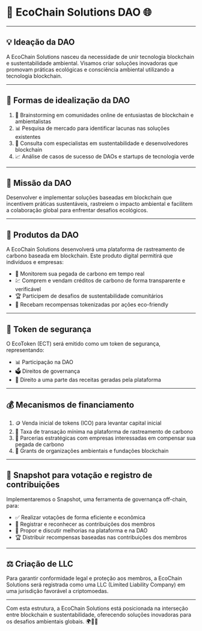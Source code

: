 # 🌿 EcoChain Solutions DAO 🌐

---

## 💡 Ideação da DAO

A EcoChain Solutions nasceu da necessidade de unir tecnologia blockchain e sustentabilidade ambiental. Visamos criar soluções inovadoras que promovam práticas ecológicas e consciência ambiental utilizando a tecnologia blockchain.

---

## 🧠 Formas de idealização da DAO

1. 🌟 Brainstorming em comunidades online de entusiastas de blockchain e ambientalistas
2. 📊 Pesquisa de mercado para identificar lacunas nas soluções existentes
3. 👥 Consulta com especialistas em sustentabilidade e desenvolvedores blockchain
4. 📈 Análise de casos de sucesso de DAOs e startups de tecnologia verde

---

## 🎯 Missão da DAO

Desenvolver e implementar soluções baseadas em blockchain que incentivem práticas sustentáveis, rastreiem o impacto ambiental e facilitem a colaboração global para enfrentar desafios ecológicos.

---

## 🚀 Produtos da DAO

A EcoChain Solutions desenvolverá uma plataforma de rastreamento de carbono baseada em blockchain. Este produto digital permitirá que indivíduos e empresas:

- 👣 Monitorem sua pegada de carbono em tempo real
- 💹 Comprem e vendam créditos de carbono de forma transparente e verificável
- 🏆 Participem de desafios de sustentabilidade comunitários
- 🎁 Recebam recompensas tokenizadas por ações eco-friendly

---

## 🔐 Token de segurança

O EcoToken (ECT) será emitido como um token de segurança, representando:
- 📊 Participação na DAO
- 🗳️ Direitos de governança
- 💼 Direito a uma parte das receitas geradas pela plataforma

---

## 💰 Mecanismos de financiamento

1. 🪙 Venda inicial de tokens (ICO) para levantar capital inicial
2. 💸 Taxa de transação mínima na plataforma de rastreamento de carbono
3. 🤝 Parcerias estratégicas com empresas interessadas em compensar sua pegada de carbono
4. 🏅 Grants de organizações ambientais e fundações blockchain

---

## 📸 Snapshot para votação e registro de contribuições

Implementaremos o Snapshot, uma ferramenta de governança off-chain, para:

- ✅ Realizar votações de forma eficiente e econômica
- 📝 Registrar e reconhecer as contribuições dos membros
- 💬 Propor e discutir melhorias na plataforma e na DAO
- 🏆 Distribuir recompensas baseadas nas contribuições dos membros

---

## ⚖️ Criação de LLC

Para garantir conformidade legal e proteção aos membros, a EcoChain Solutions será registrada como uma LLC (Limited Liability Company) em uma jurisdição favorável a criptomoedas.

---

Com esta estrutura, a EcoChain Solutions está posicionada na interseção entre blockchain e sustentabilidade, oferecendo soluções inovadoras para os desafios ambientais globais. 🌍💚🔗